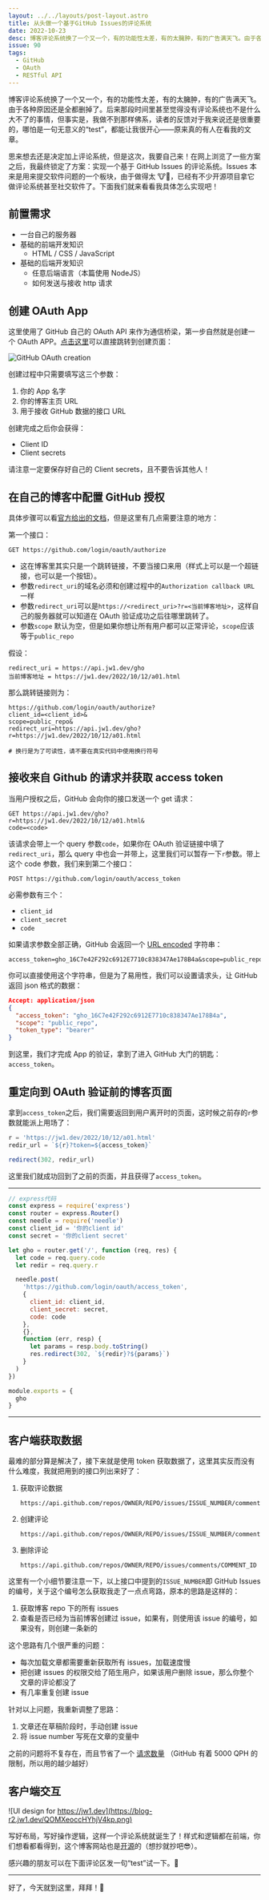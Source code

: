 ```yaml
---
layout: ../../layouts/post-layout.astro
title: 从头做一个基于GitHub Issues的评论系统
date: 2022-10-23
desc: 博客评论系统换了一个又一个，有的功能性太差，有的太臃肿，有的广告满天飞。由于各种原因还是全都删掉了。后来那段时间里甚至觉得没有评论系统也不是什么大不了的事情，但事实是，我做不到那样佛系，读者的反馈对于我来说还是很重要的，哪怕是一句无意义的“test”，都能让我很开心——原来真的有人在看我的文章。
issue: 90
tags:
  - GitHub
  - OAuth
  - RESTful API
---
```


博客评论系统换了一个又一个，有的功能性太差，有的太臃肿，有的广告满天飞。由于各种原因还是全都删掉了。后来那段时间里甚至觉得没有评论系统也不是什么大不了的事情，但事实是，我做不到那样佛系，读者的反馈对于我来说还是很重要的，哪怕是一句无意义的“test”，都能让我很开心——原来真的有人在看我的文章。

思来想去还是决定加上评论系统，但是这次，我要自己来！在网上浏览了一些方案之后，我最终锁定了方案：实现一个基于 GitHub Issues 的评论系统。Issues 本来是用来提交软件问题的一个板块，由于做得太 🐮🍺，已经有不少开源项目拿它做评论系统甚至社交软件了。下面我们就来看看我具体怎么实现吧！

## 前置需求

- 一台自己的服务器
- 基础的前端开发知识
  - HTML / CSS / JavaScript
- 基础的后端开发知识
  - 任意后端语言（本篇使用 NodeJS）
  - 如何发送与接收 http 请求

## 创建 OAuth App

这里使用了 GitHub 自己的 OAuth API 来作为通信桥梁，第一步自然就是创建一个 OAuth APP。[点击这里](https://github.com/settings/applications/new)可以直接跳转到创建页面：

![GitHub OAuth creation](https://jw1.dev/picgo/20221023205925.png)

创建过程中只需要填写这三个参数：

1. 你的 App 名字
2. 你的博客主页 URL
3. 用于接收 GitHub 数据的接口 URL

创建完成之后你会获得：

- Client ID
- Client secrets

请注意一定要保存好自己的 Client secrets，且不要告诉其他人！

## 在自己的博客中配置 GitHub 授权

具体步骤可以看[官方给出的文档](https://docs.github.com/en/developers/apps/building-oauth-apps/authorizing-oauth-apps)，但是这里有几点需要注意的地方：

第一个接口：

```plaintext
GET https://github.com/login/oauth/authorize
```

- 这在博客里其实只是一个跳转链接，不要当接口来用（样式上可以是一个超链接，也可以是一个按钮）。
- 参数`redirect_uri`的域名必须和创建过程中的`Authorization callback URL`一样
- 参数`redirect_uri`可以是`https://<redirect_uri>?r=<当前博客地址>`，这样自己的服务器就可以知道在 OAuth 验证成功之后往哪里跳转了。
- 参数`scope` 默认为空，但是如果你想让所有用户都可以正常评论，`scope`应该等于`public_repo`

假设：

```plaintext
redirect_uri = https://api.jw1.dev/gho
当前博客地址 = https://jw1.dev/2022/10/12/a01.html
```

那么跳转链接则为：

```plaintext
https://github.com/login/oauth/authorize?
client_id=<client_id>&
scope=public_repo&
redirect_uri=https://api.jw1.dev/gho?r=https://jw1.dev/2022/10/12/a01.html

# 换行是为了可读性，请不要在真实代码中使用换行符号
```

## 接收来自 Github 的请求并获取 access token

当用户授权之后，GitHub 会向你的接口发送一个 get 请求：

```plaintext
GET https://api.jw1.dev/gho?
r=https://jw1.dev/2022/10/12/a01.html&
code=<code>
```

该请求会带上一个 query 参数`code`，如果你在 OAuth 验证链接中填了`redirect_uri`，那么 query 中也会一并带上，这里我们可以暂存一下`r`参数。带上这个 code 参数，我们来到第二个接口：

```plaintext
POST https://github.com/login/oauth/access_token
```

必需参数有三个：

- `client_id`
- `client_secret`
- `code`

如果请求参数全部正确，GitHub 会返回一个 [URL encoded](https://www.w3schools.com/tags/ref_urlencode.ASP) 字符串：

```plaintext
access_token=gho_16C7e42F292c6912E7710c838347Ae178B4a&scope=public_repo&token_type=bearer
```

你可以直接使用这个字符串，但是为了易用性，我们可以设置请求头，让 GitHub 返回 json 格式的数据：

```json
Accept: application/json
{
  "access_token": "gho_16C7e42F292c6912E7710c838347Ae178B4a",
  "scope": "public_repo",
  "token_type": "bearer"
}
```

到这里，我们才完成 App 的验证，拿到了进入 GitHub 大门的钥匙：`access_token`。

## 重定向到 OAuth 验证前的博客页面

拿到`access_token`之后，我们需要返回到用户离开时的页面，这时候之前存的`r`参数就能派上用场了：

```javascript
r = 'https://jw1.dev/2022/10/12/a01.html'
redir_url = `${r}?token=${access_token}`

redirect(302, redir_url)
```

这里我们就成功回到了之前的页面，并且获得了`access_token`。

---

```javascript
// express代码
const express = require('express')
const router = express.Router()
const needle = require('needle')
const client_id = '你的client id'
const secret = '你的client secret'

let gho = router.get('/', function (req, res) {
  let code = req.query.code
  let redir = req.query.r

  needle.post(
    'https://github.com/login/oauth/access_token',
    {
      client_id: client_id,
      client_secret: secret,
      code: code
    },
    {},
    function (err, resp) {
      let params = resp.body.toString()
      res.redirect(302, `${redir}?${params}`)
    }
  )
})

module.exports = {
  gho
}
```

---

## 客户端获取数据

最难的部分算是解决了，接下来就是使用 token 获取数据了，这里其实反而没有什么难度，我就把用到的接口列出来好了：

1. 获取评论数据

   ```plaintext
   https://api.github.com/repos/OWNER/REPO/issues/ISSUE_NUMBER/comments
   ```

2. 创建评论

   ```plaintext
   https://api.github.com/repos/OWNER/REPO/issues/ISSUE_NUMBER/comments
   ```

3. 删除评论

   ```plaintext
   https://api.github.com/repos/OWNER/REPO/issues/comments/COMMENT_ID
   ```

这里有一个小细节要注意一下，以上接口中提到的`ISSUE_NUMBER`即 GitHub Issues 的编号，关于这个编号怎么获取我走了一点点弯路，原本的思路是这样的：

1. 获取博客 repo 下的所有 issues
2. 查看是否已经为当前博客创建过 issue，如果有，则使用该 issue 的编号，如果没有，则创建一条新的

这个思路有几个很严重的问题：

- 每次加载文章都需要重新获取所有 issues，加载速度慢
- 把创建 issues 的权限交给了陌生用户，如果该用户删除 issue，那么你整个文章的评论都没了
- 有几率重复创建 issue

针对以上问题，我重新调整了思路：

1. 文章还在草稿阶段时，手动创建 issue
2. 将 issue number 写死在文章的变量中

之前的问题将不复存在，而且节省了一个 [请求数量](https://docs.github.com/en/rest/overview/resources-in-the-rest-api#requests-from-personal-accounts) （GitHub 有着 5000 QPH 的限制，所以用的越少越好）

## 客户端交互

![UI design for https://jw1.dev](https://blog-r2.jw1.dev/QOMXeoccHYhjV4kp.png)

写好布局，写好操作逻辑，这样一个评论系统就诞生了！样式和逻辑都在前端，你们想看都看得到，这个博客网站也是[开源](https://github.com/jw-12138/jw-12138.github.io)的（想抄就抄吧😎）。

感兴趣的朋友可以在下面评论区发一句“test”试一下。🤣

---

好了，今天就到这里，拜拜！👋
